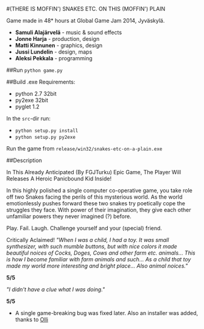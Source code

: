 #(THERE IS MOFFIN') SNAKES ETC. ON THIS (MOFFIN') PLAIN


Game made in 48* hours at Global Game Jam 2014, Jyväskylä.

* __Samuli Alajärvelä__ - music & sound effects
* __Jonne Harja__ - production, design
* __Matti Kinnunen__ - graphics, design
* __Jussi Lundelin__ - design, maps
* __Aleksi Pekkala__ - programming

##Run
`python game.py`

##Build .exe
Requirements:
 - python 2.7 32bit
 - py2exe 32bit
 - pyglet 1.2

In the `src`-dir run:
 - `python setup.py install`
 - `python setup.py py2exe`

Run the game from `release/win32/snakes-etc-on-a-plain.exe`

##Description

In This Already Anticipated (By FGJTurku) Epic Game, The Player Will Releases A Heroic Panicbound Kid Inside!

In this highly polished a single computer co-operative game, you take role off two Snakes facing the perils of this mysterious world. As the world emotionlessly pushes forward these two snakes try poetically cope the struggles they face. With power of their imagination, they give each other unfamiliar powers they never imagined (?) before.


Play. Fail. Laugh. Challenge yourself and your (special) friend.


Critically Aclaimed!
_"When I was a child, I had a toy. It was small synthesizer, with such mumble buttons, but with nice colors it made beautiful noices of Cocks, Doges, Cows and other farm etc. animals... This is how I become familiar with farm animals and such... As a child that toy made my world more interesting and bright place... Also animal noices."_

__5/5__


_"I didn't have a clue what I was doing."_

__5/5__

* A single game-breaking bug was fixed later. Also an installer was added, thanks to [Olli](https://github.com/gildean)
